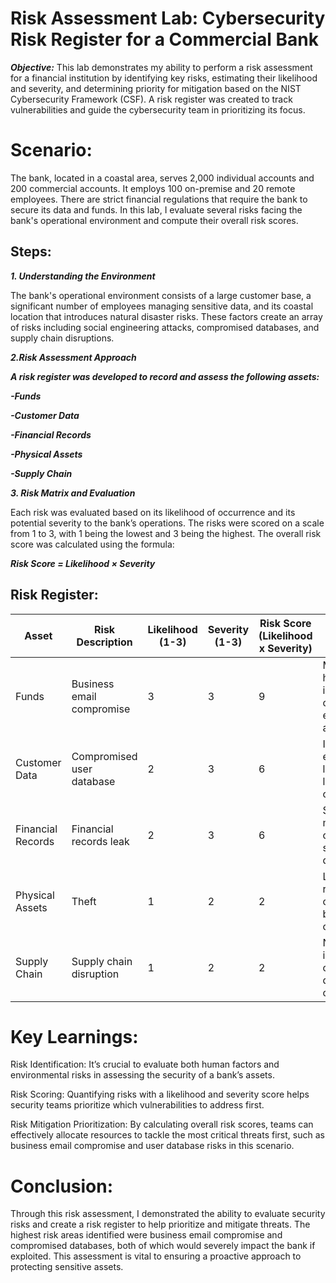# Risk Assessment Lab: Cybersecurity Risk Register for a Commercial Bank

***Objective:***
This lab demonstrates my ability to perform a risk assessment for a financial institution by identifying key risks, estimating their likelihood and severity, and determining priority for mitigation based on the NIST Cybersecurity Framework (CSF). A risk register was created to track vulnerabilities and guide the cybersecurity team in prioritizing its focus.

# Scenario:
The bank, located in a coastal area, serves 2,000 individual accounts and 200 commercial accounts. It employs 100 on-premise and 20 remote employees. There are strict financial regulations that require the bank to secure its data and funds. In this lab, I evaluate several risks facing the bank's operational environment and compute their overall risk scores.

## Steps:

***1. Understanding the Environment***

The bank's operational environment consists of a large customer base, a significant number of employees managing sensitive data, and its coastal location that introduces natural disaster risks. These factors create an array of risks including social engineering attacks, compromised databases, and supply chain disruptions.

***2.Risk Assessment Approach***

***A risk register was developed to record and assess the following assets:***

***-Funds*** 

***-Customer Data***

***-Financial Records***

***-Physical Assets***

***-Supply Chain***

***3. Risk Matrix and Evaluation***

Each risk was evaluated based on its likelihood of occurrence and its potential severity to the bank’s operations. The risks were scored on a scale from 1 to 3, with 1 being the lowest and 3 being the highest. The overall risk score was calculated using the formula:

***Risk Score = Likelihood × Severity***

## Risk Register:

| Asset             | Risk Description                | Likelihood (1-3) | Severity (1-3) | Risk Score (Likelihood x Severity) | Notes                                                                 |
|-------------------|---------------------------------|------------------|----------------|-------------------------------------|-----------------------------------------------------------------------|
| Funds             | Business email compromise       | 3                | 3              | 9                                   | Many employees handle data, increasing chances of social engineering attacks. |
| Customer Data     | Compromised user database       | 2                | 3              | 6                                   | Improper encryption can lead to moderate likelihood of data compromise. |
| Financial Records | Financial records leak          | 2                | 3              | 6                                   | Server misconfigurations can expose sensitive financial data. |
| Physical Assets   | Theft                           | 1                | 2              | 2                                   | Low-crime area reduces the chances of theft, but it can still occur. |
| Supply Chain      | Supply chain disruption         | 1                | 2              | 2                                   | Natural disasters in coastal regions could cause delays in operations. |


# Key Learnings:

Risk Identification: It’s crucial to evaluate both human factors and environmental risks in assessing the security of a bank’s assets.

Risk Scoring: Quantifying risks with a likelihood and severity score helps security teams prioritize which vulnerabilities to address first.

Risk Mitigation Prioritization: By calculating overall risk scores, teams can effectively allocate resources to tackle the most critical 
threats first, such as business email compromise and user database risks in this scenario.

# Conclusion:

Through this risk assessment, I demonstrated the ability to evaluate security risks and create a risk register to help prioritize and mitigate threats. The highest risk areas identified were business email compromise and compromised databases, both of which would severely impact the bank if exploited. This assessment is vital to ensuring a proactive approach to protecting sensitive assets.


